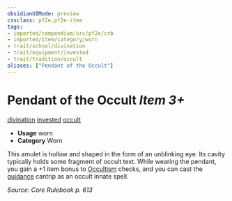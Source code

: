 ```yaml
---
obsidianUIMode: preview
cssclass: pf2e,pf2e-item
tags:
- imported/compendium/src/pf2e/crb
- imported/item/category/worn
- trait/school/divination
- trait/equipment/invested
- trait/tradition/occult
aliases: ["Pendant of the Occult"]
---
```

# Pendant of the Occult *Item 3+*  
[divination](divination.md)  [invested](invested.md)  [occult](occult.md)  

- **Usage** worn
- **Category** Worn

This amulet is hollow and shaped in the form of an unblinking eye. Its cavity typically holds some fragment of occult text. While wearing the pendant, you gain a +1 item bonus to [Occultism](../../skills.md#Occultism) checks, and you can cast the [guidance](../../spells/guidance.md) cantrip as an occult innate spell.

*Source: Core Rulebook p. 613*